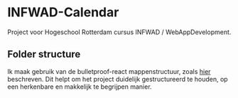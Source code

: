 # INFWAD-Calendar

Project voor Hogeschool Rotterdam cursus INFWAD / WebAppDevelopment.

## Folder structure

Ik maak gebruik van de bulletproof-react mappenstructuur, zoals [hier](https://github.com/alan2207/bulletproof-react/blob/master/docs/project-structure.md) beschreven. Dit helpt om het project duidelijk gestructureerd te houden, op een herkenbare en makkelijk te begrijpen manier.
